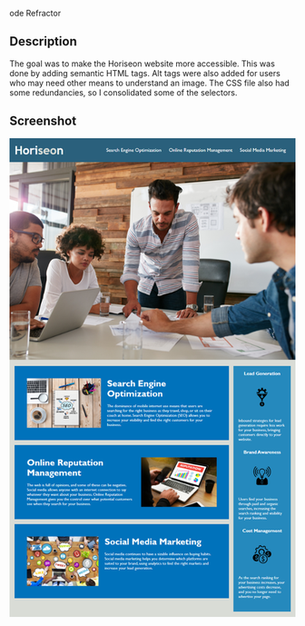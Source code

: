 ode Refractor 

## Description

The goal was to make the Horiseon website more accessible. This was done by adding semantic HTML tags. Alt tags were also added for users who may need other means to understand an image. The CSS file also had some redundancies, so I consolidated some of the selectors. 




## Screenshot 

![Image description](https://raw.githubusercontent.com/MikeAdu/Code-Refactor/main/02-Homework/Develop/assets/images/01-html-css-git-homework-demo.png)

